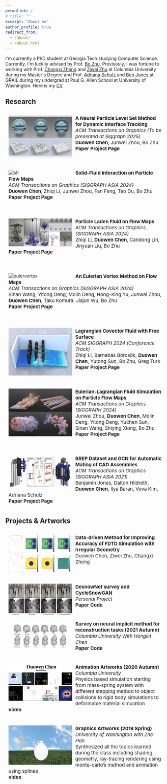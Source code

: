 ```yaml
---
permalink: /
# title: ""
excerpt: "About me"
author_profile: true
redirect_from: 
  - /about/
  - /about.html
---
```

<style type="text/css">
    #pubContainer{position:relative;}
    #paper{margin-top:20px;padding:10px;border-radius:5px;}
    #paper #paperimg{float:left;width:200px;display:block;margin:0 10px 0 0;padding:0;border:0}
    #paper #paperinfo{margin:0;padding:0;border:0;font-size:15px;}
    #paperinfo a{text-decoration:none;font-weight:700;}
    #abstract{position:relative;border-top:1px solid gray;width:694px;display:none;margin-top:-1px;padding:10px;background:#f0f0f0!important;border-bottom-left-radius:5px;border-bottom-right-radius:5px;font-size:14px;color:#222}
</style>

I'm currently a PhD student at Georgia Tech studying Computer Science. Currently, I'm luckily advised by Prof. [Bo Zhu](https://faculty.cc.gatech.edu/~bozhu/). Previsouly, I was fortune to working with Prof. [Changxi Zheng](http://www.cs.columbia.edu/~cxz/) and [Ziwei Zhu](https://2iw31zhv.github.io/) at Columbia University during my Master's Degree and Prof. [Adriana Schulz](https://homes.cs.washington.edu/~adriana/) and [Ben Jones](https://homes.cs.washington.edu/~benjones/) at GRAIL during my undergrad at Paul G. Allen School at University of Washington.
Here is my [CV](../files/duowenchen_cv_2025.pdf).
## Research
<p>
  <div id='pubContainer'>
    <div id='paper'>
      <div>
        <img id="paperimg" src="../images/neural_pls.png" alt="neural_pls" />
      </div>
      <div id="paperinfo">
        <b>A Neural Particle Level Set Method for Dynamic Interface Tracking</b><br />
        <i>ACM Transactions on Graphics (To be presented at Siggraph 2025)</i><br />
        <b>Duowen Chen</b>, Junwei Zhou, Bo Zhu<br />
        <a nonsmooth="1" href="../projects/neural-pls-project-page/static/pdfs/neural-pls.pdf" class="">Paper</a>
        <a nonsmooth="1" href="../projects/neural-pls-project-page/index.html" class="">Project Page</a>
      </div>
    </div>
    <br />
    <div id='paper'>
      <div>
        <img id="paperimg" src="../projects/pfm-sfi-project-page/static/images/representative.jpg" alt="sfi"/>
      </div>
      <div id='paperinfo'>
        <b>Solid-Fluid Interaction on Particle Flow Maps</b><br />
        <i>ACM Transactions on Graphics (SIGGRAPH ASIA 2024)</i><br />
        <b>Duowen Chen</b>, Zhiqi Li, Junwei Zhou, Fan Feng, Tao Du, Bo Zhu<br />
        <a nonsmooth="1" href="../projects/pfm-sfi-project-page/static/pdfs/SASIA_2024__Solid_Fluid_Interaction_on_Particle_Flow_Maps.pdf" class="">Paper</a>
        <a nonsmooth="1" href="../projects/pfm-sfi-project-page/index.html" class="">Project Page</a>
      </div>
    </div>
    <br />
    <div id='paper'>
      <div>
        <img id="paperimg" src="../images/papers_407s3.jpg" alt="laden"/>
      </div>
      <div id='paperinfo'>
        <b>Particle Laden Fluid on Flow Maps</b><br />
        <i>ACM Transactions on Graphics (SIGGRAPH ASIA 2024)</i><br />
        Zhiqi Li, <b>Duowen Chen</b>, Candong Lin, Jinyuan Liu, Bo Zhu<br />
        <a nonsmooth="1" href="https://arxiv.org/pdf/2409.06246" class="">Paper</a>
        <a nonsmooth="1" href="https://pearseven.github.io/LadenFlowProject/" class="">Project Page</a>
      </div>
    </div>
    <br />
    <div id='paper'>
      <div>
        <img id="paperimg" src="../images/papers_1203s3.jpg" alt="eulervortex"/>
      </div>
      <div id='paperinfo'>
        <b>An Eulerian Vortex Method on Flow Maps</b><br />
        <i>ACM Transactions on Graphics (SIGGRAPH ASIA 2024)</i><br />
        Sinan Wang, Yitong Deng, Molin Deng, Hong-Xing Yu, Junwei Zhou, <b>Duowen Chen</b>, Taku Komura, Jiajun Wu, Bo Zhu<br />
        <a nonsmooth="1" href="https://dl.acm.org/doi/pdf/10.1145/3687996" class="">Paper</a>
        <a nonsmooth="1" href="https://evm.sinanw.com/" class="">Project Page</a>
      </div>
    </div>
    <br />
    <div id='paper'>
      <div>
        <img id="paperimg" src="../images/lag_covector.jpg" alt="lag_covector"/>
      </div>
      <div id='paperinfo'>
        <b>Lagrangian Covector Fluid with Free Surface</b><br />
        <i>ACM SIGGRAPH 2024 (Conference Track)</i><br />
        Zhiqi Li, Barnabás Börcsök, <b>Duowen Chen</b>, Yutong Sun, Bo Zhu, Greg Turk<br />
        <a nonsmooth="1" href="https://arxiv.org/pdf/2405.09801" class="">Paper</a>
        <a nonsmooth="1" href="https://zhiqili-cg.github.io/CovectorFluidFreeSurface/" class="">Project Page</a>
      </div>
    </div>
    <br />
    <div id='paper'>
      <div>
        <img id="paperimg" src="../images/pfm.png" alt="pfm"/>
      </div>
      <div id='paperinfo'>
        <b>Eulerian-Lagrangian Fluid Simulation on Particle Flow Maps</b><br />
        <i>ACM Transactions on Graphics (SIGGRAPH 2024)</i><br />
        Junwei Zhou, <b>Duowen Chen</b>, Molin Deng, Yitong Deng, Yuchen Sun, Sinan Wang, Shiying Xiong, Bo Zhu<br />
        <a nonsmooth="1" href="https://www.arxiv.org/pdf/2405.09672" class="">Paper</a>
        <a nonsmooth="1" href="https://zjw49246.github.io/projects/pfm/" class="">Project Page</a>
      </div>
    </div>
    <br />
    <div id='paper'>
      <div>
        <img id="paperimg" src="../images/project_2.png" alt="project_2"/>
      </div>
      <div id='paperinfo'>
        <b>BREP Dataset and GCN for Automatic Mating of CAD Assemblies</b><br />
        <i>ACM Transactions on Graphics (SIGGRAPH ASIA 2021)</i><br />
        Benjamin Jones, Dalton Hildreth, <b>Duowen Chen</b>, Ilya Baran, Vova Kim, Adriana Schulz<br />
        <a nonsmooth="1" href="https://arxiv.org/pdf/2105.12238.pdf" class="">Paper</a>
        <a nonsmooth="1" href="https://grail.cs.washington.edu/projects/automate/" class="">Project Page</a>
      </div>
    </div>
  </div>
</p>

## Projects & Artworks
<p>
  <div id='pubContainer'>
    <div id='paper'>
      <div>
        <img id="paperimg" src="../images/project_1.png" alt="project_1"/>
      </div>
      <div id='paperinfo'>
        <b>Data-driven Method for Improving Accuracy of FDTD Simulation with Irregular Geometry </b><br />
        Duowen Chen, Ziwei Zhu, Changxi Zheng<br />
        <br />
        <!-- <a nonsmooth="1" href="None" class="">\n</a> -->        
      </div>
    </div>
    <div id='paper'>
      <div>
        <img id="paperimg" src="../images/snow_project.png" alt="snow_project"/>
      </div>
      <div id='paperinfo'>
        <b>DesnowNet survey and CycleSnowGAN</b><br />
        <i>Personal Project</i><br />
        <a nonsmooth="1" href="./files/CycleSNOW.pdf" class="">Paper</a>
        <a nonsmooth="1" href="https://drive.google.com/file/d/1RThID3qo9kXwZ0XjRHKJ240YMcTGfBIc/view?usp=sharing" class="">Code</a>
      </div>
    </div>
    <div id='paper'>
      <div>
        <img id="paperimg" src="../images/project_3.png" alt="project_3"/>
      </div>
      <div id='paperinfo'>
        <b>Survey on neural implicit method for reconstruction tasks (2021 Autumn)</b><br />
        <i>Columbia University With Honglin Chen</i><br />
        <a nonsmooth="1" href="./files/NNDL_Project_Final_Report.pdf" class="">Paper</a>
        <a nonsmooth="1" href="./files/neural-implicit-master.zip" class="">Code</a>
      </div>
    </div>
    <div id='paper'>
      <div>
        <img id="paperimg" src="../images/animation.png" alt="animation"/>
      </div>
      <div id='paperinfo'>
        <b>Animation Artworks (2020 Autumn)</b><br />
        <i>Columbia University</i><br />
        Physics based simulation starting from mass-spring system with different stepping
method to object collisions to rigid body simulations to deformable material simulation <br />
        <a nonsmooth="1" href="https://youtube.com/playlist?list=PLhhmIdpT64hxKqHGQ7K2xsOvjJvvOXw7T" class="">video</a>
      </div>
    </div>
    <div id='paper'>
      <div>
        <img id="paperimg" src="../images/graph.png" alt="graph"/>
      </div>
      <div id='paperinfo'>
        <b>Graphics Artworks (2019 Spring)</b><br />
        <i>University of Washington with Zhe Han</i><br />
        Synthesized all the topics learned during the class including shading, geometry, ray-tracing
rendering using monte-carlo’s method and animation using splines <br />
        <a nonsmooth="1" href="https://courses.cs.washington.edu/courses/cse457/19sp/projects/animator/artifacts/8/animation.mp4" class="">video</a>
      </div>
    </div>
  </div>
</p>

